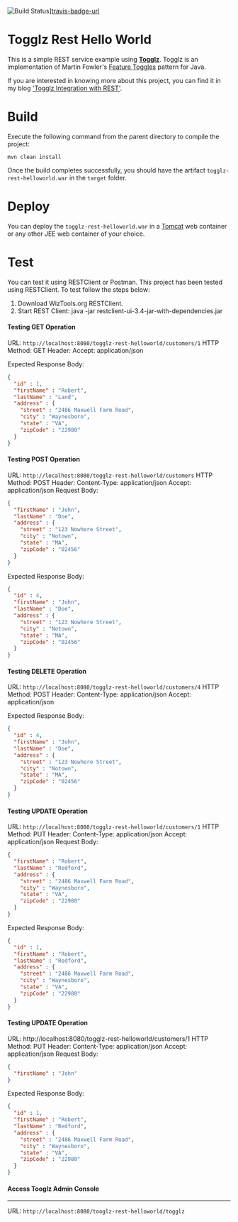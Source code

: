 ![Build Status][travis-badge]][travis-badge-url]

Togglz Rest Hello World
===================
This is  a simple REST service example using [**Togglz**](https://www.togglz.org/). 
Togglz is an implementation of Martin Fowler's 
 [Feature Toggles](http://martinfowler.com/bliki/FeatureToggle.html) pattern for Java.
 
If you are interested in knowing more about this project, you can find it in my blog 
['Togglz Integration with REST'](https://indrabasak.wordpress.com/2016/04/01/togglz-integration-with-rest/). 

# Build
Execute the following command from the parent directory to compile the project:

```
mvn clean install
```
Once the build completes successfully, you should have the artifact `togglz-rest-helloworld.war` in the `target` folder.

# Deploy
You can deploy the `togglz-rest-helloworld.war` in a [Tomcat](http://tomcat.apache.org/) web container or any other JEE web 
container of your choice.

# Test
You can test it using RESTClient or Postman. This project has been tested using RESTClient. 
To test follow the steps below:

1. Download WizTools.org RESTClient.
2. Start REST Client: java -jar restclient-ui-3.4-jar-with-dependencies.jar

#### Testing GET Operation
URL: `http://localhost:8080/togglz-rest-helloworld/customers/1`
HTTP Method: GET
Header: Accept: application/json

Expected Response Body:
```json
{
  "id" : 1,
  "firstName" : "Robert",
  "lastName" : "Land",
  "address" : {
    "street" : "2486 Maxwell Farm Road",
    "city" : "Waynesboro",
    "state" : "VA",
    "zipCode" : "22980"
  }
}
```

#### Testing POST Operation
URL: `http://localhost:8080/togglz-rest-helloworld/customers`
HTTP Method: POST
Header: 
Content-Type: application/json
Accept: application/json
Request Body:
```json
{
  "firstName" : "John",
  "lastName" : "Doe",
  "address" : {
    "street" : "123 Nowhere Street",
    "city" : "Notown",
    "state" : "MA",
    "zipCode" : "02456"
  }
}
```

Expected Response Body:
```json
{
  "id" : 4,
  "firstName" : "John",
  "lastName" : "Doe",
  "address" : {
    "street" : "123 Nowhere Street",
    "city" : "Notown",
    "state" : "MA",
    "zipCode" : "02456"
  }
}
```

#### Testing DELETE Operation
URL: `http://localhost:8080/togglz-rest-helloworld/customers/4`
HTTP Method: POST
Header: 
Content-Type: application/json
Accept: application/json

Expected Response Body:
```json
{
  "id" : 4,
  "firstName" : "John",
  "lastName" : "Doe",
  "address" : {
    "street" : "123 Nowhere Street",
    "city" : "Notown",
    "state" : "MA",
    "zipCode" : "02456"
  }
}
```

#### Testing UPDATE Operation
URL: `http://localhost:8080/togglz-rest-helloworld/customers/1`
HTTP Method: PUT
Header: 
Content-Type: application/json
Accept: application/json
Request Body:
```json
{
  "firstName" : "Robert",
  "lastName" : "Redford",
  "address" : {
    "street" : "2486 Maxwell Farm Road",
    "city" : "Waynesboro",
    "state" : "VA",
    "zipCode" : "22980"
  }
}
```

Expected Response Body:
```json
{
  "id" : 1,
  "firstName" : "Robert",
  "lastName" : "Redford",
  "address" : {
    "street" : "2486 Maxwell Farm Road",
    "city" : "Waynesboro",
    "state" : "VA",
    "zipCode" : "22980"
  }
}
```

#### Testing UPDATE Operation
URL: http://localhost:8080/togglz-rest-helloworld/customers/1
HTTP Method: PUT
Header: 
Content-Type: application/json
Accept: application/json
Request Body:
```json
{
  "firstName" : "John"
}
```

Expected Response Body:
```json
{
  "id" : 1,
  "firstName" : "Robert",
  "lastName" : "Redford",
  "address" : {
    "street" : "2486 Maxwell Farm Road",
    "city" : "Waynesboro",
    "state" : "VA",
    "zipCode" : "22980"
  }
}
```

#### Access Tooglz Admin Console
*****************************************
URL: `http://localhost:8080/tooglz-rest-helloworld/togglz`


[travis-badge]: https://travis-ci.org/indrabasak/togglz-rest-helloworld.svg?branch=master
[travis-badge-url]: https://travis-ci.org/indrabasak/togglz-rest-helloworld/